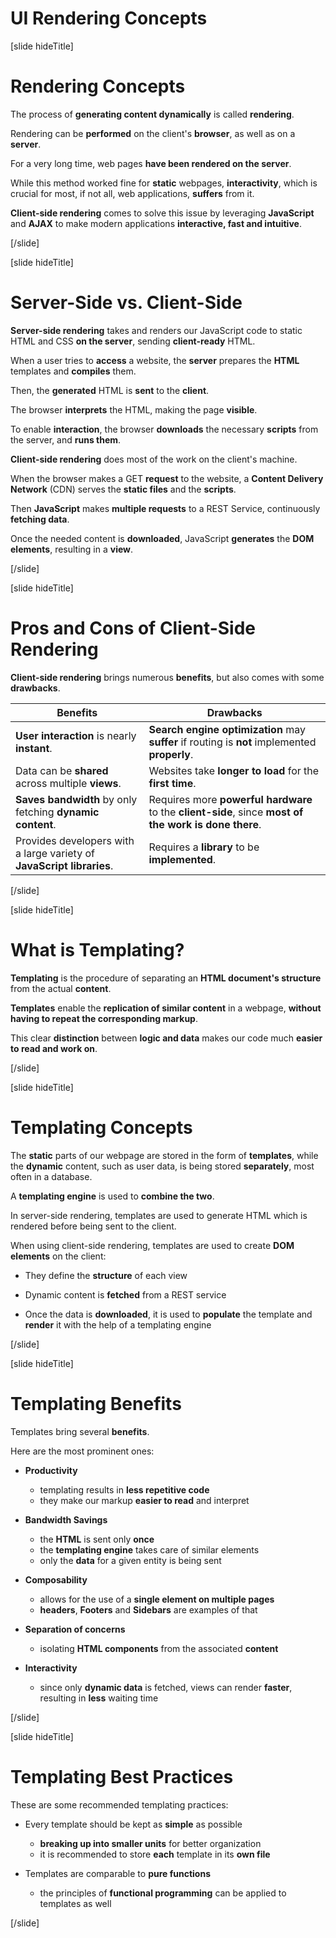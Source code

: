 # UI Rendering Concepts

[slide hideTitle]

# Rendering Concepts

The process of **generating content dynamically** is called **rendering**.

Rendering can be **performed** on the client's **browser**, as well as on a **server**.

For a very long time, web pages **have been rendered on the server**.

While this method worked fine for **static** webpages, **interactivity**, which is crucial for most, if not all, web applications, **suffers** from it.

**Client-side rendering** comes to solve this issue by leveraging **JavaScript** and **AJAX** to make modern applications **interactive, fast and intuitive**.


[/slide]

[slide hideTitle]

# Server-Side vs. Client-Side

**Server-side rendering** takes and renders our JavaScript code to static HTML and CSS **on the server**, sending **client-ready** HTML.

When a user tries to **access** a website, the **server** prepares the **HTML** templates and **compiles** them.

Then, the **generated** HTML is **sent** to the **client**.

The browser **interprets** the HTML, making the page **visible**.

To enable **interaction**, the browser **downloads** the necessary **scripts** from the server, and **runs them**.

**Client-side rendering** does most of the work on the client's machine.

When the browser makes a GET **request** to the website, a **Content Delivery Network** \(CDN\) serves the **static files** and the **scripts**.

Then **JavaScript** makes **multiple requests** to a REST Service, continuously **fetching data**.

Once the needed content is **downloaded**, JavaScript **generates** the **DOM elements**, resulting in a **view**.

[/slide]

[slide hideTitle]

# Pros and Cons of Client-Side Rendering

**Client-side rendering** brings numerous **benefits**, but also comes with some **drawbacks**.

|**Benefits**|**Drawbacks**|
|---|---|
|**User interaction** is nearly **instant**.|**Search engine optimization** may **suffer** if routing is **not** implemented **properly**.|
|Data can be **shared** across multiple **views**.|Websites take **longer to load** for the **first time**.|
|**Saves bandwidth** by only fetching **dynamic content**.|Requires more **powerful hardware** to the **client-side**, since **most of the work is done there**.|
|Provides developers with a large variety of **JavaScript libraries**.|Requires a **library** to be **implemented**.|

[/slide]


[slide hideTitle]

# What is Templating?

**Templating** is the procedure of separating an **HTML document's structure** from the actual **content**.

**Templates** enable the **replication of similar content** in a webpage, **without having to repeat the corresponding markup**.

This clear **distinction** between **logic and data** makes our code much **easier to read and work on**.

[/slide]

[slide hideTitle]

# Templating Concepts

The **static** parts of our webpage are stored in the form of **templates**, while the **dynamic** content, such as user data, is being stored **separately**, most often in a database.

A **templating engine** is used to **combine the two**.

In server-side rendering, templates are used to generate HTML which is rendered before being sent to the client.

When using client-side rendering, templates are used to create **DOM elements** on the client:

- They define the **structure** of each view

- Dynamic content is **fetched** from a REST service

- Once the data is **downloaded**, it is used to **populate** the template and **render** it with the help of a templating engine

[/slide]


[slide hideTitle]

# Templating Benefits

Templates bring several **benefits**.

Here are the most prominent ones:

- **Productivity**
    * templating results in **less repetitive code**
    * they make our markup **easier to read** and interpret

- **Bandwidth Savings**
    * the **HTML** is sent only **once**
    * the **templating engine** takes care of similar elements
    * only the **data** for a given entity is being sent

- **Composability**
    * allows for the use of a **single element on multiple pages**
    * **headers**, **Footers** and **Sidebars** are examples of that

- **Separation of concerns**
    * isolating **HTML components** from the associated **content**

- **Interactivity**
    * since only **dynamic data** is fetched, views can render **faster**, resulting in **less** waiting time

[/slide]


[slide hideTitle]

# Templating Best Practices

These are some recommended templating practices:

- Every template should be kept as **simple** as possible
    * **breaking up into smaller units** for better organization
    * it is recommended to store **each** template in its **own file**

- Templates are comparable to **pure functions**
    * the principles of **functional programming** can be applied to templates as well


[/slide]